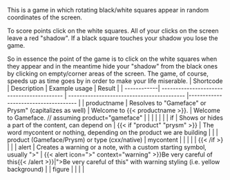 This is a game in which rotating black/white squares appear in random coordinates of the screen.

To score points click on the white squares. All of your clicks on the screen leave a red "shadow". If a black square touches your shadow you lose the game.

So in essence the point of the game is to click on the white squares when they appear and in the meantime hide your "shadow" from the black ones by clicking on empty/corner areas of the screen. The game, of course, speeds up as time goes by in order to make your life miserable.
| Shortcode   | Description                                                                     | Example usage                                  | Result                                                                  |
| ------------| ------------------------------------------                                      | ------------------------------------------     |-------------------------------------                                    |
| productname | Resolves to "Gameface" or Prysm" (capitalizes as well)                          | Welcome to {{< productname >}}.                | Welcome to Gameface. // assuming product="gameface"                     |
|             |                                                                                 |                                                |                                                                         |
| if          | Shows or hides a part of the content, can depend on                             | {{< if "product" "prysm" >}}                   | The word mycontent or nothing, depending on the product we are building |
|             | product (Gameface/Prysm) or type (cxx/native)                                   | mycontent                                      |                                                                         |
|             |                                                                                 | {{< /if >}                                     |                                                                         |
| alert       | Creates a warning or a note, with a custom starting symbol, usually ">"         | {{< alert icon=">" context="warning" >}}Be very careful of this{{< /alert >}}|">Be very careful of this" with warning styling (i.e. yellow background)       |
| figure      |                                                                                 |                                                |              |
